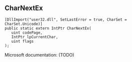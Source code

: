 ## CharNextEx

```
[DllImport("user32.dll", SetLastError = true, CharSet = CharSet.Unicode)]
public static extern IntPtr CharNextEx(
   uint codePage,
   IntPtr lpCurrentChar,
   uint flags
);
```

Microsoft documentation: (TODO)
